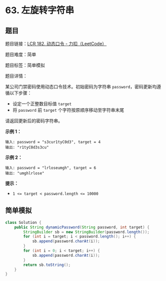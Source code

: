 # 63. 左旋转字符串

## 题目

题目链接：[LCR 182. 动态口令 - 力扣（LeetCode）](https://leetcode.cn/problems/zuo-xuan-zhuan-zi-fu-chuan-lcof/description/)

题目难度：简单

题目标签：简单模拟

题目详情：

某公司门禁密码使用动态口令技术。初始密码为字符串 `password`，密码更新均遵循以下步骤：

- 设定一个正整数目标值 `target`
- 将 `password` 前 `target` 个字符按原顺序移动至字符串末尾

请返回更新后的密码字符串。

**示例 1：**

```
输入: password = "s3cur1tyC0d3", target = 4
输出: "r1tyC0d3s3cu"
```

**示例 2：**

```
输入: password = "lrloseumgh", target = 6
输出: "umghlrlose"
```

**提示：**

- `1 <= target < password.length <= 10000`



## 简单模拟

``` java
class Solution {
    public String dynamicPassword(String password, int target) {
        StringBuilder sb = new StringBuilder(password.length());
        for (int i = target; i < password.length(); i++) {
            sb.append(password.charAt(i));
        }
        for (int i = 0; i < target; i++) {
            sb.append(password.charAt(i));
        }
        return sb.toString();
    }
}
```